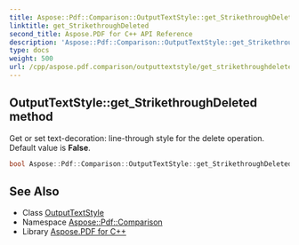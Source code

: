 ```yaml
---
title: Aspose::Pdf::Comparison::OutputTextStyle::get_StrikethroughDeleted method
linktitle: get_StrikethroughDeleted
second_title: Aspose.PDF for C++ API Reference
description: 'Aspose::Pdf::Comparison::OutputTextStyle::get_StrikethroughDeleted method. Get or set text-decoration: line-through style for the delete operation. Default value is False in C++.'
type: docs
weight: 500
url: /cpp/aspose.pdf.comparison/outputtextstyle/get_strikethroughdeleted/
---
```

## OutputTextStyle::get_StrikethroughDeleted method


Get or set text-decoration: line-through style for the delete operation. Default value is **False**.

```cpp
bool Aspose::Pdf::Comparison::OutputTextStyle::get_StrikethroughDeleted() const
```

## See Also

* Class [OutputTextStyle](../)
* Namespace [Aspose::Pdf::Comparison](../../)
* Library [Aspose.PDF for C++](../../../)
